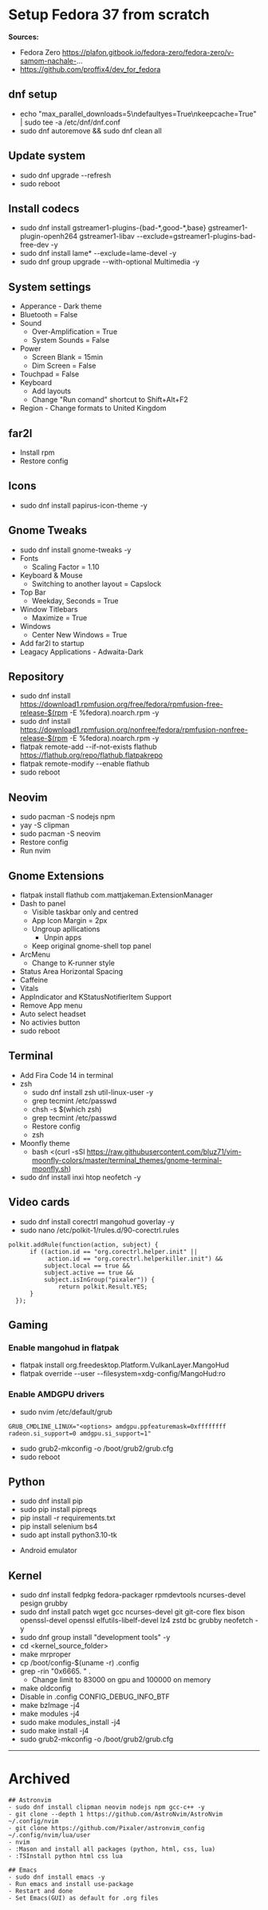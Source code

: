 # Setup Fedora 37 from scratch

**Sources:**
- Fedora Zero
https://plafon.gitbook.io/fedora-zero/fedora-zero/v-samom-nachale-... 
- https://github.com/proffix4/dev_for_fedora

## dnf setup
- echo "max_parallel_downloads=5\ndefaultyes=True\nkeepcache=True" | sudo tee -a /etc/dnf/dnf.conf
- sudo dnf autoremove && sudo dnf clean all

## Update system
- sudo dnf upgrade --refresh
- sudo reboot

## Install codecs
- sudo dnf install gstreamer1-plugins-{bad-\*,good-\*,base} gstreamer1-plugin-openh264 gstreamer1-libav --exclude=gstreamer1-plugins-bad-free-dev -y
- sudo dnf install lame\* --exclude=lame-devel -y 
- sudo dnf group upgrade --with-optional Multimedia -y

## System settings
- Apperance - Dark theme
- Bluetooth = False
- Sound
  - Over-Amplification = True
  - System Sounds = False
- Power
	- Screen Blank = 15min
	- Dim Screen = False
- Touchpad = False
- Keyboard
	- Add layouts
	- Change "Run comand" shortcut to Shift+Alt+F2
- Region - Change formats to United Kingdom

## far2l
- Install rpm
- Restore config

## Icons
- sudo dnf install papirus-icon-theme -y

## Gnome Tweaks
- sudo dnf install gnome-tweaks -y
- Fonts
  - Scaling Factor = 1.10
- Keyboard & Mouse 
  - Switching to another layout = Capslock
- Top Bar
  - Weekday, Seconds = True
- Window Titlebars 
  - Maximize = True
- Windows
  - Center New Windows = True
- Add far2l to startup
- Leagacy Applications - Adwaita-Dark

## Repository
- sudo dnf install \
  https://download1.rpmfusion.org/free/fedora/rpmfusion-free-release-$(rpm -E %fedora).noarch.rpm -y
- sudo dnf install \
  https://download1.rpmfusion.org/nonfree/fedora/rpmfusion-nonfree-release-$(rpm -E %fedora).noarch.rpm -y
- flatpak remote-add --if-not-exists flathub https://flathub.org/repo/flathub.flatpakrepo
- flatpak remote-modify --enable flathub
- sudo reboot

## Neovim
- sudo pacman -S nodejs npm
- yay -S clipman
- sudo pacman -S neovim
- Restore config
- Run nvim

## Gnome Extensions
- flatpak install flathub com.mattjakeman.ExtensionManager
- Dash to panel
  - Visible taskbar only and centred
  - App Icon Margin = 2px
  - Ungroup apllications
    - Unpin apps
  - Keep original gnome-shell top panel
- ArcMenu
	- Change to K-runner style
- Status Area Horizontal Spacing
- Caffeine
- Vitals
- AppIndicator and KStatusNotifierItem Support 
- Remove App menu
- Auto select headset
- No activies button
- sudo reboot

## Terminal
- Add Fira Code 14 in terminal
- zsh 
  - sudo dnf install zsh util-linux-user -y
  - grep tecmint /etc/passwd 
  - chsh -s $(which zsh)
  - grep tecmint /etc/passwd 
  - Restore config
  - zsh
- Moonfly theme
  - bash <(curl -sSl https://raw.githubusercontent.com/bluz71/vim-moonfly-colors/master/terminal_themes/gnome-terminal-moonfly.sh)
- sudo dnf install inxi htop neofetch -y

## Video cards
- sudo dnf install corectrl mangohud goverlay -y
- sudo nano /etc/polkit-1/rules.d/90-corectrl.rules

```
polkit.addRule(function(action, subject) {
      if ((action.id == "org.corectrl.helper.init" ||
           action.id == "org.corectrl.helperkiller.init") &&
          subject.local == true &&
          subject.active == true &&
          subject.isInGroup("pixaler")) {
              return polkit.Result.YES;
      }
  });
```
  
## Gaming
### Enable mangohud in flatpak
  - flatpak install org.freedesktop.Platform.VulkanLayer.MangoHud 
  - flatpak override --user --filesystem=xdg-config/MangoHud:ro
  
### Enable AMDGPU drivers
- sudo nvim /etc/default/grub

```
GRUB_CMDLINE_LINUX="<options> amdgpu.ppfeaturemask=0xffffffff radeon.si_support=0 amdgpu.si_support=1"
```
- sudo grub2-mkconfig -o /boot/grub2/grub.cfg
- sudo reboot

## Python
- sudo dnf install pip
- sudo pip install pipreqs
- pip install -r requirements.txt
- pip install selenium bs4
- sudo apt install python3.10-tk
* Android emulator

## Kernel
- sudo dnf install fedpkg fedora-packager rpmdevtools ncurses-devel pesign grubby
- sudo dnf install patch wget gcc ncurses-devel git git-core flex bison openssl-devel openssl elfutils-libelf-devel lz4 zstd bc grubby neofetch -y
- sudo dnf group install "development tools" -y
- cd <kernel_source_folder>
- make mrproper
- cp /boot/config-$(uname -r) .config
- grep -rin "0x6665. " .
  - Change limit to 83000 on gpu and 100000 on memory
- make oldconfig
- Disable in .config
  CONFIG_DEBUG_INFO_BTF
- make bzImage -j4
- make modules -j4
- sudo make modules_install -j4
- sudo make install -j4
- sudo grub2-mkconfig -o /boot/grub2/grub.cfg

---

# Archived
```
## Astronvim
- sudo dnf install clipman neovim nodejs npm gcc-c++ -y
- git clone --depth 1 https://github.com/AstroNvim/AstroNvim ~/.config/nvim
- git clone https://github.com/Pixaler/astronvim_config ~/.config/nvim/lua/user
- nvim 
- :Mason and install all packages (python, html, css, lua)
- :TSInstall python html css lua

## Emacs
- sudo dnf install emacs -y
- Run emacs and install use-package
- Restart and done
- Set Emacs(GUI) as default for .org files
```

